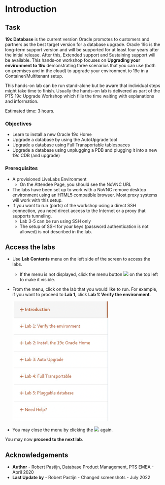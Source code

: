 # Introduction #

## Task ##

**19c Database** is the current version Oracle promotes to customers and partners as the best target version for a database upgrade. Oracle 19c is the long-term support version and will be supported for at least four years after the initial release. After this, Extended support and Sustaining support will be available. This hands-on workshop focuses on **Upgrading your environment to 19c** demonstrating three scenarios that you can use (both on-premises and in the cloud) to upgrade your environment to 19c in a Container/Multitenant setup.

This hands-on lab can be run stand-alone but be aware that individual steps might take time to finish. Usually the hands-on lab is delivered as part of the PTS 19c Upgrade Workshop which fills the time waiting with explanations and information.

Estimated time: 3 hours.

### Objectives ###

- Learn to install a new Oracle 19c Home
- Upgrade a database by using the AutoUpgrade tool
- Upgrade a database using Full Transportable tablespaces
- Upgrade a database using unplugging a PDB and plugging it into a new 19c CDB (and upgrade)

### Prerequisites ###

- A provisioned LiveLabs Environment
    - On the Attendee Page, you should see the NoVNC URL
- The labs have been set up to work with a NoVNC remove desktop environment using an HTML5 compatible browser. Most proxy systems will work with this setup.
- If you want to run (parts) of the workshop using a direct SSH connection, you need direct access to the Internet or a proxy that supports tunneling.
    - Lab 3-5 can be run using SSH only
    - The setup of SSH for your keys (password authentication is not allowed) is not described in the lab.

## Access the labs

- Use **Lab Contents** menu on the left side of the screen to access the labs.
    - If the menu is not displayed, click the menu button ![](./images/menu-button.png) on the top left to make it visible.

- From the menu, click on the lab that you would like to run. For example, if you want to proceed to **Lab 1**, click **Lab 1: Verify the environment**.

     ![](./images/menu.png "")

- You may close the menu by clicking the  ![](./images/menu-button.png "") again.

You may now **proceed to the next lab**.

## Acknowledgements ##

- **Author** - Robert Pastijn, Database Product Management, PTS EMEA - April 2020
- **Last Update by** - Robert Pastijn - Changed screenshots - July 2022
